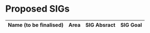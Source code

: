 # Proposed SIGs


| Name (to be finalised)  |    Area     |  SIG Absract  |  SIG Goal  | 
| ------------------------|-------------|---------------|------------|

